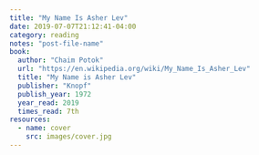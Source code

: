 ```yaml
---
title: "My Name Is Asher Lev"
date: 2019-07-07T21:12:41-04:00
category: reading
notes: "post-file-name"
book:
  author: "Chaim Potok"
  url: "https://en.wikipedia.org/wiki/My_Name_Is_Asher_Lev"
  title: "My Name is Asher Lev"
  publisher: "Knopf"
  publish_year: 1972
  year_read: 2019
  times_read: 7th
resources:
  - name: cover
    src: images/cover.jpg
---
```


